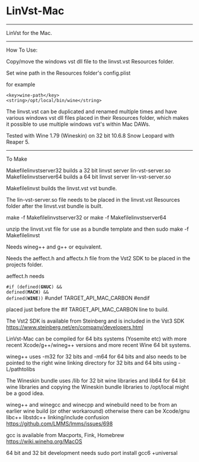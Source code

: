 # LinVst-Mac

------------

LinVst for the Mac.

------------

How To Use:

Copy/move the windows vst dll file to the linvst.vst Resources folder.

Set wine path in the Resources folder's config.plist

for example

	<key>wine-path</key>
	<string>/opt/local/bin/wine</string>
	
The linvst.vst can be duplicated and renamed multiple times and have various windows vst dll files placed in their Resources folder, which makes it possible to use multiple windows vst's within Mac DAWs.	

Tested with Wine 1.79 (Wineskin) on 32 bit 10.6.8 Snow Leopard with Reaper 5.

---------------

To Make

Makefilelinvstserver32 builds a 32 bit linvst server lin-vst-server.so
Makefilelinvstserver64 builds a 64 bit linvst server lin-vst-server.so

Makefilelinvst builds the linvst.vst vst bundle.

The lin-vst-server.so file needs to be placed in the linvst.vst Resources folder after the linvst.vst bundle is built.

make -f Makefilelinvstserver32 or make -f Makefilelinvstserver64

unzip the linvst.vst file for use as a bundle template and then sudo make -f Makefilelinvst

Needs wineg++ and g++ or equivalent.

Needs the aeffect.h and affectx.h file from the Vst2 SDK to be placed in the projects folder.

aeffect.h needs 

<code>#if (defined(__GNUC__) && defined(__MACH__) && defined(__WINE__))</code>
#undef TARGET_API_MAC_CARBON
#endif

placed just before the #if TARGET_API_MAC_CARBON line to build.

The Vst2 SDK is available from Steinberg and is included in the Vst3 SDK https://www.steinberg.net/en/company/developers.html

LinVst-Mac can be compiled for 64 bits systems (Yosemite etc) with more recent Xcode/g++/wineg++ versions and more recent Wine 64 bit systems.

wineg++ uses -m32 for 32 bits and -m64 for 64 bits and also needs to be pointed to the right wine linking directory for 32 bits and 64 bits using -L/pathtolibs

The Wineskin bundle uses /lib for 32 bit wine libraries and lib64 for 64 bit wine libraries and copying the Wineskin bundle libraries to /opt/local might be a good idea.

wineg++ and winegcc and winecpp and winebuild need to be from an earlier wine build (or other workaround) otherwise there can be Xcode/gnu libc++ libstdc++ linking/include confusion https://github.com/LMMS/lmms/issues/698

gcc is available from Macports, Fink, Homebrew https://wiki.winehq.org/MacOS

64 bit and 32 bit development needs sudo port install gcc6 +universal



